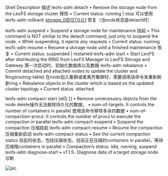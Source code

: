 Shell Description 描述
leofs-adm detach <storage-node> • Remove the storage node from the LeoFS storage cluster 移除
 • Current status: running | stop 可以使用
  leofs-adm rollback storage_0@127.0.0.1 恢复（当node状态是detach时）
  
leofs-adm suspend <storage-node> • Suspend a storage node for maintenance 挂起
 • This command is NOT similar to the detach command, just only to suspend the node.
 • While suspending, it rejects any requests
 • Current status: running
leofs-adm resume <storage-node> • Resume a storage node until a finished maintenance 恢复
 • Current status: suspended | restarted
leofs-adm start • Start LeoFS after distributing the RING from LeoFS Manager to LeoFS Storage and Gateway 第一次启动时，初始化数据库以及数据
leofs-adm rebalance • Commit detached and attached nodes to update the cluster and Ring(routing-table) 在node加入集群或者离开集群时，需要调用该命令来重新刷新ring
 • Rebalance objects in the cluster which is based on the updated cluster topology
 • Current status: attached
  
leofs-adm compact-start <storage-node> (all|<num-of-targets>) [<num-of-compaction-proc>] • Remove unnecessary objects from the node delete操作无法删除持久化的数据，
 • num-of-targets: It controls the number of containers in parallel 使用该命令移除多余的数据
 • num-of-compaction-procs: It controls the number of procs to execute the compaction in parallel
leofs-adm compact-suspend <storage-node> • Suspend the compaction 压缩挂起
leofs-adm compact-resume <storage-node> • Resume the compaction 压缩重新启动
leofs-adm compact-status <storage-node> • See the current compaction status 目前的状态，包括压缩状态，目前正在压缩的containers in parallel，等待压缩哦containers in parallel
 • Compaction’s status: idle, running, suspend
leofs-adm diagnose-start <storage-node> • v1.1.5- Diagnose data of a target storage node 诊断

![pic](/images/screenshot_1527428873410.png)
